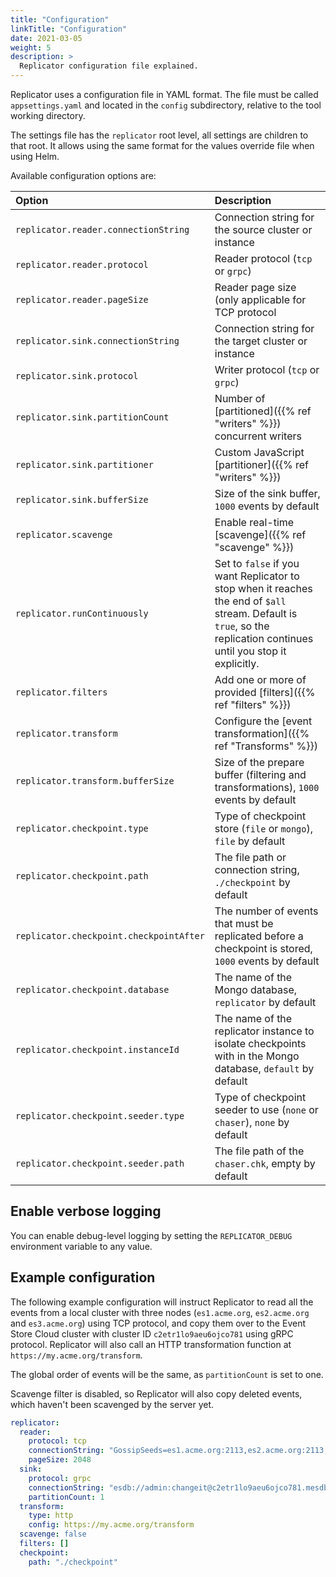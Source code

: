 ```yaml
---
title: "Configuration"
linkTitle: "Configuration"
date: 2021-03-05
weight: 5
description: >
  Replicator configuration file explained.
---
```


Replicator uses a configuration file in YAML format. The file must be called `appsettings.yaml` and located in the `config` subdirectory, relative to the tool working directory.

The settings file has the `replicator` root level, all settings are children to that root. It allows using the same format for the values override file when using Helm.

Available configuration options are:

| Option                                  | Description                                                                                                                                                                   |
|:----------------------------------------|:------------------------------------------------------------------------------------------------------------------------------------------------------------------------------|
| `replicator.reader.connectionString`    | Connection string for the source cluster or instance                                                                                                                          |
| `replicator.reader.protocol`            | Reader protocol (`tcp` or `grpc`)                                                                                                                                             |
| `replicator.reader.pageSize`            | Reader page size (only applicable for TCP protocol                                                                                                                            |
| `replicator.sink.connectionString`      | Connection string for the target cluster or instance                                                                                                                          |
| `replicator.sink.protocol`              | Writer protocol (`tcp` or `grpc`)                                                                                                                                             |
| `replicator.sink.partitionCount`        | Number of [partitioned]({{% ref "writers" %}}) concurrent writers                                                                                                             |
| `replicator.sink.partitioner`           | Custom JavaScript [partitioner]({{% ref "writers" %}})                                                                                                                        |
| `replicator.sink.bufferSize`            | Size of the sink buffer, `1000` events by default                                                                                                                             |
| `replicator.scavenge`                   | Enable real-time [scavenge]({{% ref "scavenge" %}})                                                                                                                           |
| `replicator.runContinuously`            | Set to `false` if you want Replicator to stop when it reaches the end of `$all` stream. Default is `true`, so the replication continues until you stop it explicitly.         |
| `replicator.filters`                    | Add one or more of provided [filters]({{% ref "filters" %}})                                                                                                                  |
| `replicator.transform`                  | Configure the [event transformation]({{% ref "Transforms" %}})                                                                                                                |
| `replicator.transform.bufferSize`       | Size of the prepare buffer (filtering and transformations), `1000` events by default                                                                                          |
| `replicator.checkpoint.type`            | Type of checkpoint store (`file` or `mongo`), `file` by default                                                                                                               |
| `replicator.checkpoint.path`            | The file path or connection string, `./checkpoint` by default                                                                                                                 |
| `replicator.checkpoint.checkpointAfter` | The number of events that must be replicated before a checkpoint is stored, `1000` events by default                                                                          |
| `replicator.checkpoint.database`        | The name of the Mongo database, `replicator` by default                                                                                                                       |
| `replicator.checkpoint.instanceId`      | The name of the replicator instance to isolate checkpoints with in the Mongo database, `default` by default                                                                   |
| `replicator.checkpoint.seeder.type`     | Type of checkpoint seeder to use (`none` or `chaser`), `none` by default                                                                                                      |
| `replicator.checkpoint.seeder.path`     | The file path of the `chaser.chk`, empty by default                                                                                                                           |

## Enable verbose logging

You can enable debug-level logging by setting the `REPLICATOR_DEBUG` environment variable to any value.

## Example configuration

The following example configuration will instruct Replicator to read all the events from a local cluster with three nodes (`es1.acme.org`, `es2.acme.org` and `es3.acme.org`) using TCP protocol, and copy them over to the Event Store Cloud cluster with cluster ID `c2etr1lo9aeu6ojco781` using gRPC protocol. Replicator will also call an HTTP transformation function at `https://my.acme.org/transform`.

The global order of events will be the same, as `partitionCount` is set to one.

Scavenge filter is disabled, so Replicator will also copy deleted events, which haven't been scavenged by the server yet.

```yaml
replicator:
  reader:
    protocol: tcp
    connectionString: "GossipSeeds=es1.acme.org:2113,es2.acme.org:2113,es3.acme.org:2113; HeartBeatTimeout=500; DefaultUserCredentials=admin:changeit; UseSslConnection=false;"
    pageSize: 2048
  sink:
    protocol: grpc
    connectionString: "esdb://admin:changeit@c2etr1lo9aeu6ojco781.mesdb.eventstore.cloud:2113"
    partitionCount: 1
  transform:
    type: http
    config: https://my.acme.org/transform
  scavenge: false
  filters: []
  checkpoint:
    path: "./checkpoint"
```

